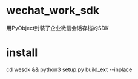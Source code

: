# wechat_work_sdk

用PyObject封装了企业微信会话存档的SDK

# install

cd wesdk && python3 setup.py build_ext --inplace

